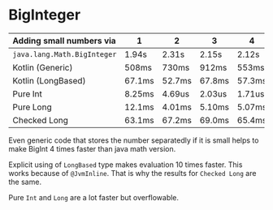 # BigInteger


| Adding small numbers via | 1 | 2 | 3 | 4 | 5 |
| :- | - | - | - | - | - |
| `java.lang.Math.BigInteger` |	1.94s	|	2.31s	|	2.15s	|	2.12s	|	2.49s |
| Kotlin (Generic)  |	508ms |	730ms	|	912ms	|	553ms	|	734ms |
| Kotlin (LongBased)	|	67.1ms	|	52.7ms	|	67.8ms	|	57.3ms	|	55.7ms |
| Pure Int | 8.25ms | 4.69us | 2.03us | 1.71us | 1.75us |
| Pure Long | 12.1ms | 4.01ms | 5.10ms | 5.07ms | 4.28ms |
| Checked Long | 63.1ms | 67.2ms | 69.0ms | 65.4ms | 56.9ms |

Even generic code that stores the number separatedly if it is small helps to make BigInt 4 times faster than java math version.

Explicit using of `LongBased` type  makes evaluation 10 times faster. This works because of `@JvmInline`. That is why the results for `Checked Long` are the same.

Pure `Int` and `Long` are a lot faster but overflowable.

